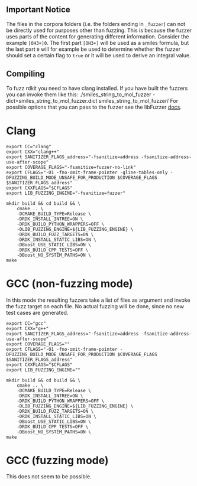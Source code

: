 ## Important Notice
The files in the corpora folders (i.e. the folders ending in `_fuzzer`) can not be directly used for purposes other than fuzzing.
This is because the fuzzer uses parts of the content for generating different information.
Consider the example `[OH3+]0`.
The first part `[OH3+]` will be used as a smiles formula, but the last part `0` will for example be used to determine
whether the fuzzer should set a certain flag to `true` or it will be used to derive an integral value.

## Compiling
To fuzz rdkit you need to have clang installed.
If you have built the fuzzers you can invoke them like this:
./smiles_string_to_mol_fuzzer -dict=smiles_string_to_mol_fuzzer.dict smiles_string_to_mol_fuzzer/
For possible options that you can pass to the fuzzer see the libFuzzer [docs](https://llvm.org/docs/LibFuzzer.html).
# Clang
````shell
export CC="clang"
export CXX="clang++"
export SANITIZER_FLAGS_address="-fsanitize=address -fsanitize-address-use-after-scope"
export COVERAGE_FLAGS="-fsanitize=fuzzer-no-link"
export CFLAGS="-O1 -fno-omit-frame-pointer -gline-tables-only -DFUZZING_BUILD_MODE_UNSAFE_FOR_PRODUCTION $COVERAGE_FLAGS $SANITIZER_FLAGS_address"
export CXXFLAGS="$CFLAGS"
export LIB_FUZZING_ENGINE="-fsanitize=fuzzer"

mkdir build && cd build && \
    cmake .. \
    -DCMAKE_BUILD_TYPE=Release \
    -DRDK_INSTALL_INTREE=ON \
    -DRDK_BUILD_PYTHON_WRAPPERS=OFF \
    -DLIB_FUZZING_ENGINE=${LIB_FUZZING_ENGINE} \
    -DRDK_BUILD_FUZZ_TARGETS=ON \
    -DRDK_INSTALL_STATIC_LIBS=ON \
    -DBoost_USE_STATIC_LIBS=ON \
    -DRDK_BUILD_CPP_TESTS=OFF \
    -DBoost_NO_SYSTEM_PATHS=ON \
make
````

# GCC (non-fuzzing mode)
In this mode the resulting fuzzers take a list of files as argument
and invoke the fuzz target on each file.
No actual fuzzing will be done, since no new test cases are generated.
````shell
export CC="gcc"
export CXX="g++"
export SANITIZER_FLAGS_address="-fsanitize=address -fsanitize-address-use-after-scope"
export COVERAGE_FLAGS=""
export CFLAGS="-O1 -fno-omit-frame-pointer -DFUZZING_BUILD_MODE_UNSAFE_FOR_PRODUCTION $COVERAGE_FLAGS $SANITIZER_FLAGS_address"
export CXXFLAGS="$CFLAGS"
export LIB_FUZZING_ENGINE=""

mkdir build && cd build && \
    cmake .. \
    -DCMAKE_BUILD_TYPE=Release \
    -DRDK_INSTALL_INTREE=ON \
    -DRDK_BUILD_PYTHON_WRAPPERS=OFF \
    -DLIB_FUZZING_ENGINE=${LIB_FUZZING_ENGINE} \
    -DRDK_BUILD_FUZZ_TARGETS=ON \
    -DRDK_INSTALL_STATIC_LIBS=ON \
    -DBoost_USE_STATIC_LIBS=ON \
    -DRDK_BUILD_CPP_TESTS=OFF \
    -DBoost_NO_SYSTEM_PATHS=ON \
make
````

# GCC (fuzzing mode)
This does not seem to be possible.